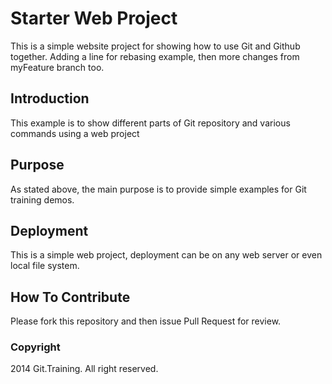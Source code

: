 # Starter Web Project

This is a simple website project for showing how to use Git and Github together. Adding a line for rebasing example, then more changes from myFeature branch too.

## Introduction

This example is to show different parts of Git repository and various commands using a web project

## Purpose

As stated above, the main purpose is to provide simple examples for Git training demos.

## Deployment

This is a simple web project, deployment can be on any web server or even local file system.

## How To Contribute

Please fork this repository and then issue Pull Request for review.

### Copyright

2014 Git.Training. All right reserved.
